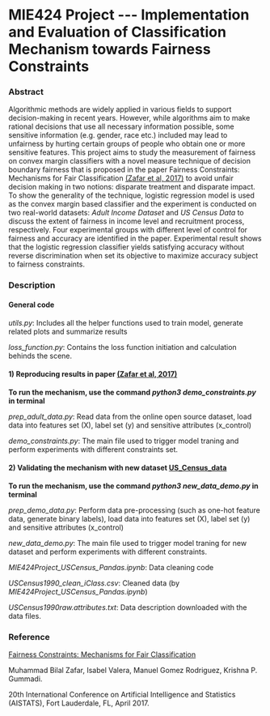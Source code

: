 # MIE424 Project --- Implementation and Evaluation of Classification Mechanism towards Fairness Constraints

### Abstract
Algorithmic methods are widely applied in various fields to support decision-making in recent years. However, while algorithms aim to make rational decisions that use all necessary information possible, some sensitive information (e.g. gender, race etc.) included may lead to unfairness by hurting certain groups of people who obtain one or more sensitive features. This project aims to study the measurement of fairness on convex margin classifiers with a novel measure technique of decision boundary fairness that is proposed in the paper Fairness Constraints: Mechanisms for Fair Classification [(Zafar et al, 2017)](https://arxiv.org/abs/1507.05259) to avoid unfair decision making in two notions: disparate treatment and disparate impact. To show the generality of the technique, logistic regression model is used as the convex margin based classifier and the experiment is conducted on two real-world datasets: _Adult Income Dataset_ and _US Census Data_ to discuss the extent of fairness in income level and recruitment process, respectively. Four experimental groups with different level of control for fairness and accuracy are identified in the paper. Experimental result shows that the logistic regression classifier yields satisfying accuracy without reverse discrimination when set its objective to maximize accuracy subject to fairness constraints.



### Description 
#### General code
_utils.py_: Includes all the helper functions used to train model, generate related plots and summarize results 

_loss_function.py_: Contains the loss function initiation and calculation behinds the scene.


#### 1) Reproducing results in paper [(Zafar et al, 2017)](https://arxiv.org/abs/1507.05259) 

**To run the mechanism, use the command _python3 demo_constraints.py_ in terminal**

_prep_adult_data.py_: Read data from the online open source dataset, load data into features set (X), label set (y) and sensitive attributes (x_control)

_demo_constraints.py_: The main file used to trigger model traning and perform experiments with different constraints set.


#### 2) Validating the mechanism with new dataset [US_Census_data](https://archive.ics.uci.edu/ml/datasets/US+Census+Data+(1990))

**To run the mechanism, use the command _python3 new_data_demo.py_ in terminal**

_prep_demo_data.py_: Perform data pre-processing (such as one-hot feature data, generate binary labels), load data into features set (X), label set (y) and sensitive attributes (x_control)

_new_data_demo.py_: The main file used to trigger model traning for new dataset and perform experiments with different constraints.

_MIE424Project_USCensus_Pandas.ipynb_: Data cleaning code

_USCensus1990_clean_iClass.csv_: Cleaned data (by _MIE424Project_USCensus_Pandas.ipynb_)

_USCensus1990raw.attributes.txt_: Data description downloaded with the data files. 



### Reference 
[Fairness Constraints: Mechanisms for Fair Classification](https://github.com/wnstlr/fair-classification) 

Muhammad Bilal Zafar, Isabel Valera, Manuel Gomez Rodriguez, Krishna P. Gummadi.

20th International Conference on Artificial Intelligence and Statistics (AISTATS), Fort Lauderdale, FL, April 2017.
